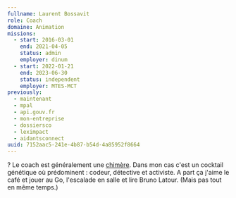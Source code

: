 ```yaml
---
fullname: Laurent Bossavit
role: Coach
domaine: Animation
missions:
  - start: 2016-03-01
    end: 2021-04-05
    status: admin
    employer: dinum
  - start: 2022-01-21
    end: 2023-06-30
    status: independent
    employer: MTES-MCT
previously:
  - maintenant
  - mpal
  - api.gouv.fr
  - mon-entreprise
  - dossiersco
  - leximpact
  - aidantsconnect
uuid: 7152aac5-241e-4b87-b54d-4a85952f8664
---
```

? Le coach est généralement une [chimère](https://fr.wikipedia.org/wiki/Chim%C3%A8re).
  Dans mon cas c'est un cocktail génétique où prédominent
: codeur, détective et activiste. A part ça j'aime le café et jouer au Go, l'escalade
  en salle et lire Bruno Latour. (Mais pas tout en même temps.)
